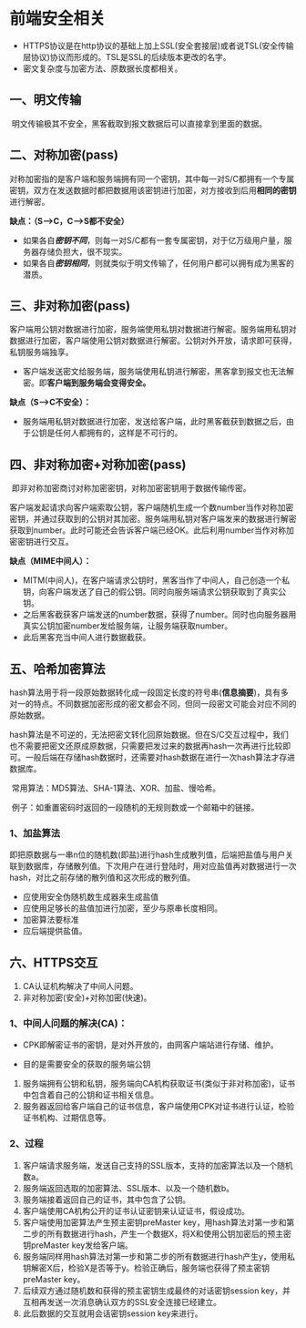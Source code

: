# 前端安全相关

* HTTPS协议是在http协议的基础上加上SSL(安全套接层)或者说TSL(安全传输层协议)协议而形成的。TSL是SSL的后续版本更改的名字。
* 密文复杂度与加密方法、原数据长度都相关。

## 一、明文传输

​	明文传输极其不安全，黑客截取到报文数据后可以直接拿到里面的数据。

## 二、对称加密(pass)

​	对称加密指的是客户端和服务端拥有同一个密钥，其中每一对S/C都拥有一个专属密钥，双方在发送数据时都把数据用该密钥进行加密，对方接收到后用**相同的密钥**进行解密。

**缺点：（S——>C，C——>S都不安全）**

* 如果各自***密钥不同***，则每一对S/C都有一套专属密钥，对于亿万级用户量，服务器存储负担大，很不现实。
* 如果各自***密钥相同***，则就类似于明文传输了，任何用户都可以拥有成为黑客的潜质。

## 三、非对称加密(pass)

​	客户端用公钥对数据进行加密，服务端使用私钥对数据进行解密。服务端用私钥对数据进行加密，客户端使用公钥对数据进行解密。公钥对外开放，请求即可获得，私钥服务端独享。

* 客户端发送密文给服务端，服务端使用私钥进行解密，黑客拿到报文也无法解密。即**客户端到服务端会变得安全。**

**缺点（S——>C不安全）：**

* 服务端用私钥对数据进行加密，发送给客户端，此时黑客截获到数据之后，由于公钥是任何人都拥有的，这样是不可行的。

## 四、非对称加密+对称加密(pass)

​	即非对称加密商讨对称加密密钥，对称加密密钥用于数据传输传密。

​	客户端发起请求向客户端索取公钥，客户端随机生成一个数number当作对称加密密钥，并通过获取到的公钥对其加密。服务端用私钥对客户端发来的数据进行解密获取到number。此时可能还会告诉客户端已经OK。此后利用number当作对称加密密钥进行交互。

**缺点（MIME中间人）：**

* MITM(中间人)，在客户端请求公钥时，黑客当作了中间人，自己创造一个私钥，向客户端发送了自己的假公钥。同时向服务端请求公钥获取到了真实公钥。
* 之后黑客截获客户端发送的number数据，获得了number。同时也向服务器用真实公钥加密number发给服务端，让服务端获取number。
* 此后黑客充当中间人进行数据截获。

## 五、哈希加密算法

​	hash算法用于将一段原始数据转化成一段固定长度的符号串(**信息摘要**)，具有多对一的特点。不同数据加密形成的密文都会不同，但同一段密文可能会对应不同的原始数据。

​	hash算法是不可逆的，无法把密文转化回原始数据。但在S/C交互过程中，我们也不需要把密文还原成原数据，只需要把发过来的数据再hash一次再进行比较即可。一般后端在存储hash数据时，还需要对hash数据在进行一次hash算法才存进数据库。

​	常用算法：MD5算法、SHA-1算法、XOR、加盐、慢哈希。

​	例子：如重置密码时返回的一段随机的无规则数或一个邮箱中的链接。

### 1、加盐算法

​	即把原数据与一串n位的随机数(即盐)进行hash生成散列值，后端把盐值与用户关联到数据库，存储散列值。下次用户在进行登陆时，用对应盐值再对数据进行一次hash，对比之前存储的散列值和这次形成的散列值。

* 应使用安全伪随机数生成器来生成盐值
* 应使用足够长的盐值加进行加密，至少与原串长度相同。
* 加密算法要标准
* 应后端提供盐值。

## 六、HTTPS交互

1. CA认证机构解决了中间人问题。
2. 非对称加密(安全)+对称加密(快速)。

### 1、中间人问题的解决(CA)：

* CPK即解密证书的密钥，是对外开放的，由网客户端站进行存储、维护。

* 目的是需要安全的获取的服务端公钥

1. 服务端拥有公钥和私钥，服务端向CA机构获取证书(类似于非对称加密)，证书中包含着自己的公钥和证书相关信息。
2. 服务器返回给客户端自己的证书信息，客户端使用CPK对证书进行认证，检验证书机构、过期信息等。

### 2、过程

1. 客户端请求服务端，发送自己支持的SSL版本，支持的加密算法以及一个随机数a。
2. 服务端返回选取的加密算法、SSL版本、以及一个随机数b。
3. 服务端接着返回自己的证书，其中包含了公钥。
4. 客户端使用CA机构公开的证书认证密钥来认证证书，假设成功。
5. 客户端使用加密算法产生预主密钥preMaster key，用hash算法对第一步和第二步的所有数据进行hash，产生一个数据X，将X和使用公钥加密后的预主密钥preMaster key发给客户端。
6. 服务端同样用hash算法对第一步和第二步的所有数据进行hash产生y，使用私钥解密X后，检验X是否等于y。检验正确后，服务端也获得了预主密钥preMaster key。
7. 后续双方通过随机数和获得的预主密钥生成最终的对话密钥session key，并互相再发送一次消息确认双方的SSL安全连接已经建立。
8. 此后数据的交互就用会话密钥session key来进行。
